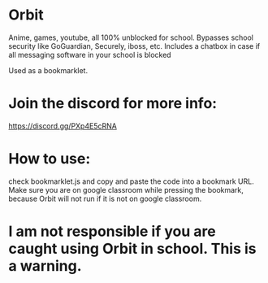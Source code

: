 # Orbit
Anime, games, youtube, all 100% unblocked for school. Bypasses school security like GoGuardian, Securely, iboss, etc. Includes a chatbox in case if all messaging software in your school is blocked

Used as a bookmarklet. 


# Join the discord for more info:
https://discord.gg/PXp4E5cRNA

# How to use:

check bookmarklet.js and copy and paste the code into a bookmark URL. Make sure you are on google classroom while pressing the bookmark, because Orbit will not run if it is not on google classroom. 

# I am not responsible if you are caught using Orbit in school. This is a warning.



